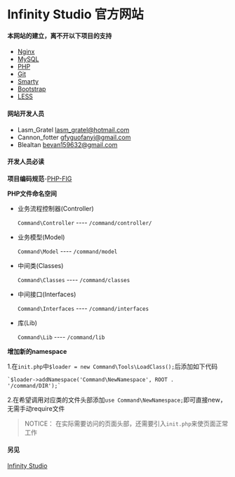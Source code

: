 # Infinity Studio 官方网站

#### 本网站的建立，离不开以下项目的支持
+ [Nginx](http://nginx.org/)
+ [MySQL](http://www.mysql.com/)
+ [PHP](http://www.php.net/)
+ [Git](http://git-scm.com/)
+ [Smarty](http://www.smarty.net/)
+ [Bootstrap](http://getbootstrap.com/)
+ [LESS](http://lesscss.org/)

#### 网站开发人员
+ Lasm_Gratel <lasm_gratel@hotmail.com>
+ Cannon_fotter <gfyguofanyi@gmail.com>
+ Blealtan <bevan159632@gmail.com>

#### 开发人员必读
**项目编码规范**-[PHP-FIG](http://www.php-fig.org/)

**PHP文件命名空间**
+ 业务流程控制器(Controller)

    `Command\Controller` ---- `/command/controller/`

+ 业务模型(Model)

    `Command\Model` ---- `/command/model`

+ 中间类(Classes)

    `Command\Classes` ---- `/command/classes`

+ 中间接口(Interfaces)

    `Command\Interfaces` ---- `/command/interfaces`

+ 库(Lib)

    `Command\Lib` ---- `/command/lib`


**增加新的namespace**

1.在`init.php`中`$loader = new Command\Tools\LoadClass();`后添加如下代码

    `$loader->addNamespace('Command\NewNamespace', ROOT . '/command/DIR');`
2.在希望调用对应类的文件头部添加`use Command\NewNamespace;`即可直接new，无需手动require文件

> NOTICE：
> 在实际需要访问的页面头部，还需要引入`init.php`来使页面正常工作

#### 另见
[Infinity Studio](http://www.infinity-studio.org)